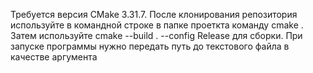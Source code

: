 Требуется версия CMake 3.31.7.
После клонирования репозитория используйте в командной строке в папке проеткта команду cmake .
Затем используйте cmake --build . --config Release для сборки. При запуске программы нужно передать путь до текстового файла в качестве аргумента
